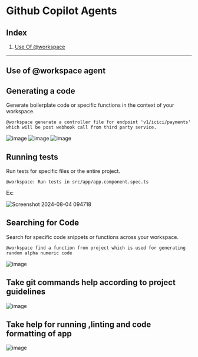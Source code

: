 # Github Copilot Agents

## Index

1. [Use Of @workspace](#use-of-workspace-agent)

---

## Use of @workspace agent

## Generating a code
Generate boilerplate code or specific functions in the context of your workspace.

```
@workspace generate a controller file for endpoint 'v1/icici/payments' which will be post webhook call from third party service.
```
![image](https://github.com/user-attachments/assets/50e6f653-8dd9-431b-a312-fadcdcc31365)
![image](https://github.com/user-attachments/assets/fc8c0191-47ef-4139-9821-3616b4f3d832)
![image](https://github.com/user-attachments/assets/bf56566f-c43c-46ac-92ca-1b7a85d5f430)

## Running tests
Run tests for specific files or the entire project.

```
@workspace: Run tests in src/app/app.component.spec.ts
```

Ex: 

![Screenshot 2024-08-04 094718](https://github.com/user-attachments/assets/6d839d33-bf7e-4597-821c-e0393970247a)

## Searching for Code

Search for specific code snippets or functions across your workspace.

```
@workspace find a function from project which is used for generating random alpha numeric code
```

![image](https://github.com/user-attachments/assets/5f9a50fe-3b92-4f3a-91da-dbb4e1501244)

## Take git commands help according to project guidelines

![image](https://github.com/user-attachments/assets/2d54c6f8-b439-4a4a-8ae9-1ef02a415065)

## Take help for running ,linting and code formatting of app

![image](https://github.com/user-attachments/assets/0decf283-dda1-40b6-a0af-aa813f94fd9c)

